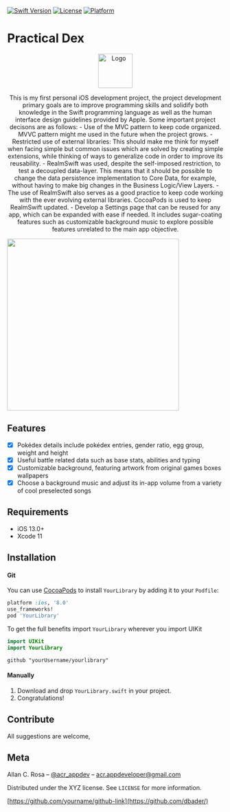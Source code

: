 [![Swift Version][swift-image]][swift-url]
[![License][license-image]][license-url]
[![Platform](https://img.shields.io/cocoapods/p/LFAlertController.svg?style=flat)](http://cocoapods.org/pods/LFAlertController)

# Practical Dex
<p align="center">
  <a href="https://github.com/alexanderritik/Best-README-Template">
	<img src="logo.jpeg" alt="Logo" width="80" height="80">
  </a>
  <p align="center">
	This is my first personal iOS development project, the project development primary goals are to improve programming skills and solidify both knowledge in the Swift programming language as well as the human interface design guidelines provided by Apple.
	Some important project decisons are as follows:
	- Use of the MVC pattern to keep code organized. MVVC pattern might me used in the future when the project grows. 
	- Restricted use of external libraries: This should make me think for myself when facing simple but common issues which are solved by creating simple extensions, while thinking of ways to generalize code in order to improve its reusability.
		- RealmSwift was used, despite the self-imposed restriction, to test a decoupled data-layer. This means that it should be possible to change the data persistence implementation to Core Data, for example, without having to make big changes in the Business Logic/View Layers.
		- The use of RealmSwift also serves as a good practice to keep code working with the ever evolving external libraries. CocoaPods is used to keep RealmSwift updated.
	- Develop a Settings page that can be reused for any app, which can be expanded with ease if needed. It includes sugar-coating features such as customizable background music to explore possible features unrelated to the main app objective.
<p></p>



<p align="row">
<img src= "https://media.giphy.com/media/HYOlBKJBqgAfe/giphy.gif" width="400" >
</p>


## Features

- [x] Pokédex details include pokédex entries, gender ratio, egg group, weight and height
- [x] Useful battle related data such as base stats, abilities and typing
- [x] Customizable background, featuring artwork from original games boxes wallpapers
- [x] Choose a background music and adjust its in-app volume from a variety of cool preselected songs

## Requirements

- iOS 13.0+
- Xcode 11

## Installation

#### Git
You can use [CocoaPods](http://cocoapods.org/) to install `YourLibrary` by adding it to your `Podfile`:

```ruby
platform :ios, '8.0'
use_frameworks!
pod 'YourLibrary'
```

To get the full benefits import `YourLibrary` wherever you import UIKit

``` swift
import UIKit
import YourLibrary
```

```
github "yourUsername/yourlibrary"
```
#### Manually
1. Download and drop ```YourLibrary.swift``` in your project.  
2. Congratulations!  


## Contribute

All suggestions are welcome,  

## Meta

Allan C. Rosa – [@acr_appdev](https://twitter.com/acr_appdev) – acr.appdeveloper@gmail.com



Distributed under the XYZ license. See ``LICENSE`` for more information.

[https://github.com/yourname/github-link](https://github.com/dbader/)

[swift-image]:https://img.shields.io/badge/swift-3.0-orange.svg
[swift-url]: https://swift.org/
[license-image]: https://img.shields.io/badge/License-MIT-blue.svg
[license-url]: LICENSE
[travis-image]: https://img.shields.io/travis/dbader/node-datadog-metrics/master.svg?style=flat-square
[travis-url]: https://travis-ci.org/dbader/node-datadog-metrics
[codebeat-image]: https://codebeat.co/badges/c19b47ea-2f9d-45df-8458-b2d952fe9dad
[codebeat-url]: https://codebeat.co/projects/github-com-vsouza-awesomeios-com
